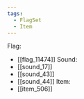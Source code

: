 ```yaml
---
tags:
  - FlagSet
  - Item
---
```

Flag:
- [[flag_11474]]
Sound:
- [[sound_17]]
- [[sound_43]]
- [[sound_44]]
Item:
- [[item_506]]

